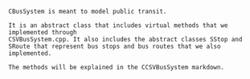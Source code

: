 

    CBusSystem is meant to model public transit.
     
    It is an abstract class that includes virtual methods that we implemented through
    CSVBusSystem.cpp. It also includes the abstract classes SStop and SRoute that represent bus stops and bus routes that we also implemented. 

    The methods will be explained in the CCSVBusSystem markdown. 
    